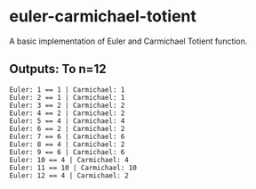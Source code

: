 # euler-carmichael-totient
A basic implementation of Euler and Carmichael Totient function.

## Outputs: To n=12
```
Euler: 1 == 1 | Carmichael: 1
Euler: 2 == 1 | Carmichael: 1
Euler: 3 == 2 | Carmichael: 2
Euler: 4 == 2 | Carmichael: 2
Euler: 5 == 4 | Carmichael: 4
Euler: 6 == 2 | Carmichael: 2
Euler: 7 == 6 | Carmichael: 6
Euler: 8 == 4 | Carmichael: 2
Euler: 9 == 6 | Carmichael: 6
Euler: 10 == 4 | Carmichael: 4
Euler: 11 == 10 | Carmichael: 10
Euler: 12 == 4 | Carmichael: 2
